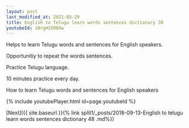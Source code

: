 ```yaml
---
layout: post
last_modified_at: 2021-03-29
title: English to Telugu learn words sentences dictionary 30 
youtubeId: iNrgH3IR8Xw
---
```

 
 
Helps to learn Telugu words and sentences for English speakers.

Opportunitiy to repeat the words sentences. 

Practice Telugu language. 
 
10 minutes practice every day. 
 
How to learn Telugu words and sentences for English speakers 
 
{% include youtubePlayer.html id=page.youtubeId %}
 
 
[Next]({{ site.baseurl }}{% link  split1/_posts/2018-09-13-English to telugu learn words sentences dictionary 48 .md%})
 
